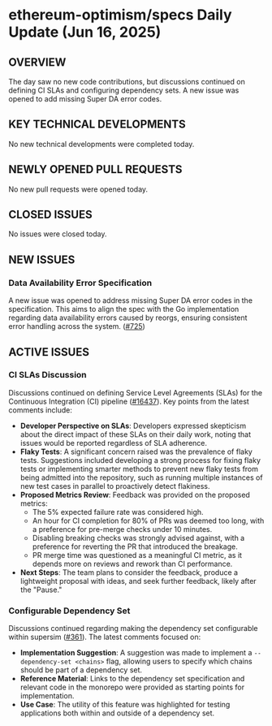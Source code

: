 # ethereum-optimism/specs Daily Update (Jun 16, 2025)
## OVERVIEW 
The day saw no new code contributions, but discussions continued on defining CI SLAs and configuring dependency sets. A new issue was opened to add missing Super DA error codes.

## KEY TECHNICAL DEVELOPMENTS
No new technical developments were completed today.

## NEWLY OPENED PULL REQUESTS
No new pull requests were opened today.

## CLOSED ISSUES
No issues were closed today.

## NEW ISSUES
### Data Availability Error Specification
A new issue was opened to address missing Super DA error codes in the specification. This aims to align the spec with the Go implementation regarding data availability errors caused by reorgs, ensuring consistent error handling across the system. ([#725](https://github.com/ethereum-optimism/specs/issues/725))

## ACTIVE ISSUES
### CI SLAs Discussion
Discussions continued on defining Service Level Agreements (SLAs) for the Continuous Integration (CI) pipeline ([#16437](https://github.com/ethereum-optimism/specs/issues/16437)). Key points from the latest comments include:
- **Developer Perspective on SLAs**: Developers expressed skepticism about the direct impact of these SLAs on their daily work, noting that issues would be reported regardless of SLA adherence.
- **Flaky Tests**: A significant concern raised was the prevalence of flaky tests. Suggestions included developing a strong process for fixing flaky tests or implementing smarter methods to prevent new flaky tests from being admitted into the repository, such as running multiple instances of new test cases in parallel to proactively detect flakiness.
- **Proposed Metrics Review**: Feedback was provided on the proposed metrics:
    - The 5% expected failure rate was considered high.
    - An hour for CI completion for 80% of PRs was deemed too long, with a preference for pre-merge checks under 10 minutes.
    - Disabling breaking checks was strongly advised against, with a preference for reverting the PR that introduced the breakage.
    - PR merge time was questioned as a meaningful CI metric, as it depends more on reviews and rework than CI performance.
- **Next Steps**: The team plans to consider the feedback, produce a lightweight proposal with ideas, and seek further feedback, likely after the "Pause."

### Configurable Dependency Set
Discussions continued regarding making the dependency set configurable within supersim ([#361](https://github.com/ethereum-optimism/specs/issues/361)). The latest comments focused on:
- **Implementation Suggestion**: A suggestion was made to implement a `--dependency-set <chains>` flag, allowing users to specify which chains should be part of a dependency set.
- **Reference Material**: Links to the dependency set specification and relevant code in the monorepo were provided as starting points for implementation.
- **Use Case**: The utility of this feature was highlighted for testing applications both within and outside of a dependency set.